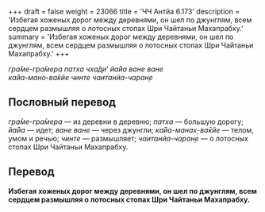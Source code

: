 +++
draft = false
weight = 23066
title = 'ЧЧ Антйа 6.173'
description = 'Избегая хоженых дорог между деревнями, он шел по джунглям, всем сердцем размышляя о лотосных стопах Шри Чайтаньи Махапрабху.'
summary = 'Избегая хоженых дорог между деревнями, он шел по джунглям, всем сердцем размышляя о лотосных стопах Шри Чайтаньи Махапрабху.'
+++

_гра̄ме-гра̄мера патха чха̄д̣и_’ _йа̄йа ване ване  
ка̄йа-мано-ва̄кйе чинте чаитанйа-чаран̣е_

## Пословный перевод

_гра̄ме_\-_гра̄мера_ — из деревни в деревню; _патха_ — большую дорогу; _йа̄йа_ — идет; _ване_ _ване_ — через джунгли; _ка̄йа_\-_манах̣_\-_ва̄кйе_ — телом, умом и речью; _чинте_ — размышляет; _чаитанйа_\-_чаран̣е_ — о лотосных стопах Шри Чайтаньи Махапрабху.

## Перевод

**Избегая хоженых дорог между деревнями, он шел по джунглям, всем сердцем размышляя о лотосных стопах Шри Чайтаньи Махапрабху.**
